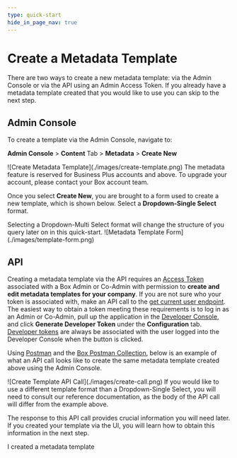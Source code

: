 ```yaml
---
type: quick-start
hide_in_page_nav: true
---
```


# Create a Metadata Template

There are two ways to create a new metadata template: via the Admin Console or
via the API using an Admin Access Token. If you already have a metadata template
created that you would like to use you can skip to the next step.

## Admin Console

To create a template via the Admin Console, navigate to: 

**Admin Console** > **Content** Tab > **Metadata** > **Create New**

<ImageFrame center>
    ![Create Metadata Template](./images/create-template.png)
</ImageFrame>

<Message warning>
  The metadata feature is reserved for Business Plus accounts and above. To
  upgrade your account, please contact your Box account team. 
</Message>

Once you select **Create New**, you are brought to a form used to create a new
template, which is shown below. Select a **Dropdown-Single Select** format. 

<Message warning>
Selecting a Dropdown-Multi Select format will change the structure of you query
later on in this quick-start.
</Message>

<ImageFrame center>
    ![Metadata Template Form](./images/template-form.png)
</ImageFrame>

## API

Creating a metadata template via the API requires an [Access Token][at]
associated with a Box Admin or Co-Admin with permission to 
**create and edit metadata templates for your company**. If you are not sure
who your token is associated with, make an API call to the 
[get current user endpoint][current-user]. The easiest way to obtain a token
meeting these requirements is to log in as an Admin or Co-Admin, pull up the
application in the [Developer Console][dc], and click 
**Generate Developer Token** under the **Configuration** tab. 
[Developer tokens][dt] are always be associated with the user logged into the
Developer Console when the button is clicked.

Using [Postman][postman] and the [Box Postman Collection][post-collab], below is
an example of what an API call looks like to create the same metadata template
created above using the Admin Console. 

<ImageFrame center>
    ![Create Template API Call](./images/create-call.png)
</ImageFrame>

<Message tip>
If you would like to use a different template format than a Dropdown-Single
Select, you will need to consult our reference documentation, as the body of the
API call will differ from the example above.
</Message>

The response to this API call provides crucial information you will need later.
If you created your template via the UI, you will learn how to obtain this
information in the next step.

<Next>I created a metadata template</Next>

[at]: g://authentication/access-tokens/
[current-user]: e://get-users-me/
[dc]: https://account.box.com/developers/console
[dt]: g://authentication/access-tokens/developer-tokens/
[postman]: https://postman.com/
[post-collab]: g://tooling/postman/
